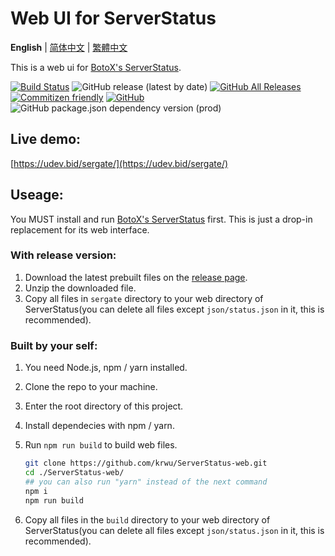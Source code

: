 # Web UI for ServerStatus

**English** | [简体中文](README.zh_CN.md) | [繁體中文](README.zh_TW.md)

This is a web ui for [BotoX's ServerStatus](https://github.com/BotoX/ServerStatus/).

[![Build Status](https://travis-ci.com/krwu/ServerStatus-web.svg?branch=master)](https://travis-ci.com/krwu/ServerStatus-web)
![GitHub release (latest by date)](https://img.shields.io/github/v/release/krwu/ServerStatus-Web)
[![GitHub All Releases](https://img.shields.io/github/downloads/krwu/ServerStatus-web/total)](https://github.com/krwu/ServerStatus-web/releases)
[![Commitizen friendly](https://img.shields.io/badge/commitizen-friendly-brightgreen.svg)](http://commitizen.github.io/cz-cli/)
[![GitHub](https://img.shields.io/github/license/krwu/ServerStatus-web)](https://github.com/krwu/ServerStatus-web/blob/master/COPYING.txt)
![GitHub package.json dependency version (prod)](https://img.shields.io/github/package-json/dependency-version/krwu/ServerStatus-Web/react)


## Live demo:

[https://udev.bid/sergate/](https://udev.bid/sergate/)

## Useage:

You MUST install and run [BotoX's ServerStatus](https://github.com/BotoX/ServerStatus/) first. This is just a drop-in replacement for its web interface.

### **With release version:**

1. Download the latest prebuilt files on the [release page](https://github.com/krwu/ServerStatus-web/releases).
2. Unzip the downloaded file.
3. Copy all files in `sergate` directory to your web directory of ServerStatus(you can delete all files except `json/status.json` in it, this is recommended).

### **Built by your self:**

1. You need Node.js, npm / yarn installed.
2. Clone the repo to your machine.
3. Enter the root directory of this project.
4. Install dependecies with npm / yarn.
5. Run `npm run build` to build web files.

    ``` bash
    git clone https://github.com/krwu/ServerStatus-web.git
    cd ./ServerStatus-web/
    ## you can also run "yarn" instead of the next command
    npm i
    npm run build
    ```
6. Copy all files in the `build` directory to your web directory of ServerStatus(you can delete all files except `json/status.json` in it, this is recommended).

